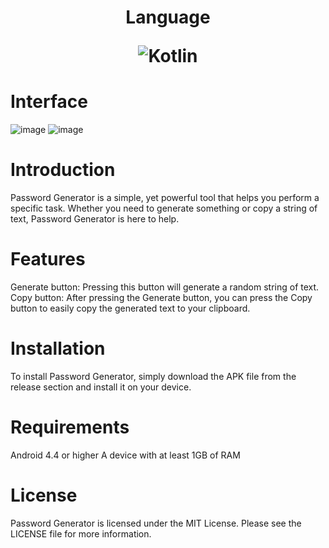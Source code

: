 
<h1 align="center">Language
 
 ![Kotlin](https://img.shields.io/badge/kotlin-%237F52FF.svg?style=for-the-badge&logo=kotlin&logoColor=white)
 
 # Interface
 
![image](https://user-images.githubusercontent.com/69369034/219230866-3b02d222-5c13-4f54-8f00-e5df93d97730.png) ![image](https://user-images.githubusercontent.com/69369034/219230970-6b9fc818-ba3a-4260-b817-dc66ddf58f51.png)



  
# Introduction
Password Generator is a simple, yet powerful tool that helps you perform a specific task. Whether you need to generate something or copy a string of text, Password Generator is here to help.

# Features
Generate button: Pressing this button will generate a random string of text.
Copy button: After pressing the Generate button, you can press the Copy button to easily copy the generated text to your clipboard.
# Installation
To install Password Generator, simply download the APK file from the release section and install it on your device.

# Requirements
Android 4.4 or higher
A device with at least 1GB of RAM

# License
Password Generator is licensed under the MIT License. Please see the LICENSE file for more information.
